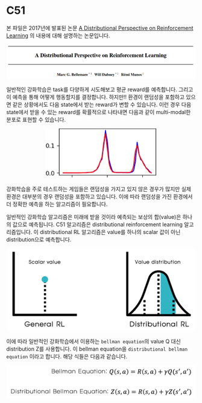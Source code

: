 # C51
본 파일은 2017년에 발표된 논문 [A Distributional Perspective on Reinforcement Learning](https://arxiv.org/abs/1707.06887) 의 내용에 대해 설명하는 논문입니다.

<center>

<img src="./Images/paper.png" alt="paper" style="width: 700px;"/>

 </center>

 일반적인 강화학습은 task를 다양하게 시도해보고 평균 reward를 예측합니다. 그리고 이 예측을 통해 어떻게 행동할지를 결정합니다. 하지만!! 환경이 랜덤성을 포함하고 있으면 같은 상황에서도 다음 state에서 받는 reward가 변할 수 있습니다. 이런 경우 다음 state에서 받을 수 있는 reward를 확률적으로 나타내면 다음과 같이 multi-modal한 분포로 표현할 수 있습니다. 

<center>

<img src="./Images/bimodal_distribution.png" alt="bimodal" style="width: 300px;"/>

</center>

 강화학습을 주로 테스트하는 게임들은 랜덤성을 가지고 있지 않은 경우가 많지만 실제 환경은 대부분의 경우 랜덤성을 포함하고 있습니다. 이에 따라 랜덤성을 가진 환경에서 더 정확한 예측을 하는 알고리즘이 필요합니다.

 일반적인 강화학습 알고리즘은 미래에 받을 것이라 예측되는 보상의 합(value)은 하나의 값으로 예측됩니다. C51 알고리즘은 distributional reinforcement learning 알고리즘입니다. 이 distributional RL 알고리즘은 value를 하나의 scalar 값이 아닌 distribution으로 예측합니다.

<center>

<img src="./Images/distributionalRL.png" alt="distributional RL" style="width: 500px;"/>

</center>

 이에 따라 일반적인 강화학습에서 이용하는 `bellman equation`의 value Q 대신 distribution Z를 사용합니다. 이 bellman equation을 `distributional bellman equation` 이라고 합니다. 해당 식들은 다음과 같습니다. 

<center>

 <img src="./Images/bellman_equation.png" alt="distributional RL" class ="center" style="width: 600px;"/>

</center>



